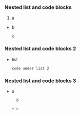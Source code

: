 ### Nested list and code blocks

1. a

  - b

        c
        
### Nested list and code blocks 2        

- list

      code under list 2

### Nested list and code blocks 3

- a

        b
        
      + c
